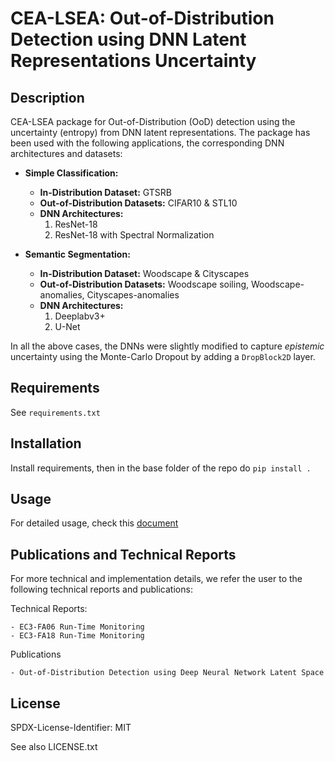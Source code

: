 # CEA-LSEA: Out-of-Distribution Detection using DNN Latent Representations Uncertainty

## Description

CEA-LSEA package for Out-of-Distribution (OoD) detection using the uncertainty (entropy) from DNN latent representations.
The package has been used with the following applications, the corresponding DNN architectures and datasets:

- **Simple Classification:**
    - **In-Distribution Dataset:** GTSRB
    - **Out-of-Distribution Datasets:** CIFAR10 & STL10
    - **DNN Architectures:**
        1. ResNet-18
        2. ResNet-18 with Spectral Normalization 

- **Semantic Segmentation:**
    - **In-Distribution Dataset:** Woodscape  & Cityscapes
    - **Out-of-Distribution Datasets:** Woodscape soiling, Woodscape-anomalies, Cityscapes-anomalies
    - **DNN Architectures:**
      1. Deeplabv3+
      2. U-Net
    

In all the above cases, the DNNs were slightly modified to capture _epistemic_ uncertainty using the Monte-Carlo Dropout by adding a ``DropBlock2D`` layer.


## Requirements
See `requirements.txt`

## Installation
Install requirements, then in the base folder of the repo do `pip install .`

## Usage
For detailed usage, check this [document](./ls_ood_detect_cea/CEA-LSEA-OoD%20Detection%20DNN%20Latent%20Space.md)

## Publications and Technical Reports
For more technical and implementation details, we refer the user to the following technical
reports and publications:

Technical Reports:

    - EC3-FA06 Run-Time Monitoring
    - EC3-FA18 Run-Time Monitoring

Publications
    
    - Out-of-Distribution Detection using Deep Neural Network Latent Space

## License
SPDX-License-Identifier: MIT

See also LICENSE.txt
